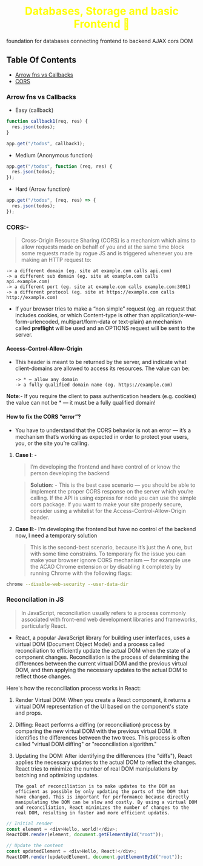 <h1 style="color:yellow"><center> Databases, Storage and basic Frontend 🧾</center></h1>

foundation for databases
connecting frontend to backend
AJAX
cors
DOM

## Table Of Contents

- [Arrow fns vs Callbacks](#arrow-fns-vs-callbacks)
- [CORS](#cors)

### Arrow fns vs Callbacks

- Easy (callback)

```js
function callback1(req, res) {
  res.json(todos);
}

app.get("/todos", callback1);
```

- Medium (Anonymous function)

```js
app.get("/todos", function (req, res) {
  res.json(todos);
});
```

- Hard (Arrow function)

```js
app.get("/todos", (req, res) => {
  res.json(todos);
});
```

### CORS:-

> Cross-Origin Resource Sharing (CORS) is a mechanism which aims to allow requests made on behalf of you and at the same time block some requests made by rogue JS and is triggered whenever you are making an HTTP request to:

    -> a different domain (eg. site at example.com calls api.com)
    -> a different sub domain (eg. site at example.com calls api.example.com)
    -> a different port (eg. site at example.com calls example.com:3001)
    -> a different protocol (eg. site at https://example.com calls http://example.com)

- If your browser tries to make a “non simple” request (eg. an request that includes cookies, or which Content-type is other than application/x-ww-form-urlencoded, multipart/form-data or text-plain) an mechanism called **preflight** will be used and an OPTIONS request will be sent to the server.

#### Access-Control-Allow-Origin

- This header is meant to be returned by the server, and indicate what client-domains are allowed to access its resources. The value can be:

      -> * — allow any domain
      -> a fully qualified domain name (eg. https://example.com)

**Note**:- If you require the client to pass authentication headers (e.g. cookies) the value can not be \* — it must be a fully qualified domain!

#### How to fix the CORS “error”?

- You have to understand that the CORS behavior is not an error — it’s a mechanism that’s working as expected in order to protect your users, you, or the site you’re calling.

1. **Case I**: -

   > I’m developing the frontend and have control of or know the person developing the backend

   > **Solution**: - This is the best case scenario — you should be able to implement the proper CORS response on the server which you’re calling. If the API is using express for node you can use the simple cors package. If you want to make your site properly secure, consider using a whitelist for the Access-Control-Allow-Origin header.

2. **Case II**:- I’m developing the frontend but have no control of the backend now, I need a temporary solution

   > This is the second-best scenario, because it’s just the A one, but with some time constrains. To temporary fix the issue you can make your browser ignore CORS mechanism — for example use the ACAO Chrome extension or by disabling it completely by running Chrome with the following flags:

```sh
chrome --disable-web-security --user-data-dir
```

### Reconcilation in JS

> In JavaScript, reconciliation usually refers to a process commonly associated with front-end web development libraries and frameworks, particularly React.

- React, a popular JavaScript library for building user interfaces, uses a virtual DOM (Document Object Model) and a process called reconciliation to efficiently update the actual DOM when the state of a component changes. Reconciliation is the process of determining the differences between the current virtual DOM and the previous virtual DOM, and then applying the necessary updates to the actual DOM to reflect those changes.

Here's how the reconciliation process works in React:

1.  Render Virtual DOM: When you create a React component, it returns a virtual DOM representation of the UI based on the component's state and props.

2.  Diffing: React performs a diffing (or reconciliation) process by comparing the new virtual DOM with the previous virtual DOM. It identifies the differences between the two trees. This process is often called "virtual DOM diffing" or "reconciliation algorithm."

3.  Updating the DOM: After identifying the differences (the "diffs"), React applies the necessary updates to the actual DOM to reflect the changes. React tries to minimize the number of real DOM manipulations by batching and optimizing updates.

        The goal of reconciliation is to make updates to the DOM as efficient as possible by only updating the parts of the DOM that have changed. This is important for performance because directly manipulating the DOM can be slow and costly. By using a virtual DOM and reconciliation, React minimizes the number of changes to the real DOM, resulting in faster and more efficient updates.

```js
// Initial render
const element = <div>Hello, world!</div>;
ReactDOM.render(element, document.getElementById("root"));

// Update the content
const updatedElement = <div>Hello, React!</div>;
ReactDOM.render(updatedElement, document.getElementById("root"));
```
